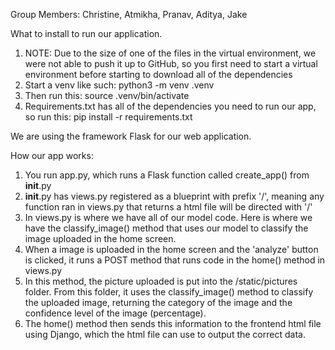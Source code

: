 Group Members: Christine, Atmikha, Pranav, Aditya, Jake

What to install to run our application. 
1. NOTE: Due to the size of one of the files in the virtual environment, we were not able to push it up to GitHub, so you first need to start a virtual environment before starting to download all of the dependencies
2. Start a venv like such: python3 -m venv .venv
3. Then run this: source .venv/bin/activate
4. Requirements.txt has all of the dependencies you need to run our app, so run this:
  pip install -r requirements.txt



We are using the framework Flask for our web application. 

How our app works:
1. You run app.py, which runs a Flask function called create_app() from __init__.py
2. __init__.py has views.py registered as a blueprint with prefix '/', meaning any function ran in views.py that returns a html file will be directed with '/'
3. In views.py is where we have all of our model code. Here is where we have the classify_image() method that uses our model to classify the image uploaded in the home screen.
4. When a image is uploaded in the home screen and the 'analyze' button is clicked, it runs a POST method that runs code in the home() method in views.py
5. In this method, the picture uploaded is put into the /static/pictures folder. From this folder, it uses the classify_image() method to classify the uploaded image, returning the category of the image and the confidence level of the image (percentage).
6. The home() method then sends this information to the frontend html file using Django, which the html file can use to output the correct data. 
